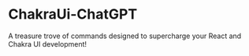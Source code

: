 # ChakraUi-ChatGPT
A treasure trove of commands designed to supercharge your React and Chakra UI development!
